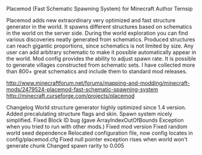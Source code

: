 Placemod (Fast Schematic Spawning System) for Minecraft
Author Ternsip

Placemod adds new extraordinary very optimized and fast structure generator in the world. 
It spawns different structures based on schematics in the world on the server side. 
During the world exploration you can find various discoveries neatly generated from schematics. 
Produced structures can reach gigantic proportions, since schematics is not limited by size.
Any user can add arbitrary schematic to make it possible automatically appear in the world. 
Mod config provides the ability to adjust spawn rate. It is possible to generate villages constructed from schematic sets. 
I have collected more than 800+ great schematics and include them to standard mod releases.

http://www.minecraftforum.net/forums/mapping-and-modding/minecraft-mods/2479524-placemod-fast-schematic-spawning-system
http://minecraft.curseforge.com/projects/placemod

Changelog
World structure generator highly optimized since 1.4 version.
Added precalulating structure flags and skin.
Spawn system nicely simplified.
Fixed Block ID bug (gave ArrayIndexOutOfBounds Exception when you tried to run with other mods.)
Fixed mod version
Fixed random world seed dependence
Relocated configuration file, now config locates in config/placemod.cfg
Fixed null pointer exception rises when world won't generate chunk
Changed spawn rarity to 0.005


